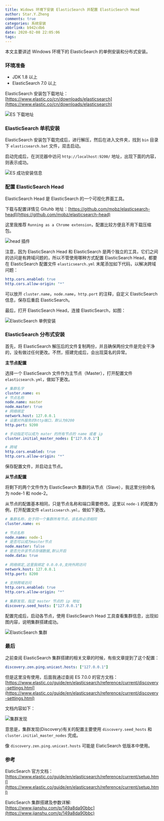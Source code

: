 ```yaml
---
title: Widows 环境下安装 ElasticSearch 并配置 ElasticSearch Head
author: Star.Y.Zheng
comments: true
categories: 系统安装
abbrlink: b942cdb6
date: 2020-02-08 22:05:06
tags:
---
```


本文主要讲述 Windows 环境下的 ElasticSearch 的单例安装和分布式安装。

<!-- more -->

### 环境准备

- JDK 1.8 以上
- ElasticSearch 7.0 以上  

ElasticSearch 安装包下载地址：[https://www.elastic.co/cn/downloads/elasticsearch](https://www.elastic.co/cn/downloads/elasticsearch)

![ES 下载地址](es-download.png)

###  ElasticSearch 单机安装

ElasticSearch 安装包下载完成后，进行解压，然后在进入文件夹，找到 `bin` 目录下 `elasticsearch.bat` 文件，双击启动。  

启动完成后，在浏览器中访问 `http://localhost:9200/` 地址，出现下面的内容，则表示成功。

![ES 成功安装信息](es-setup-info.png)

### 配置 ElasticSearch Head

ElasticSearch Head 是 ElasticSearch 的一个可视化界面工具。

下载与配置详情见 Gituhb 地址：[https://github.com/mobz/elasticsearch-head](https://github.com/mobz/elasticsearch-head)

这里我推荐 `Running as a Chrome extension`，配置比较方便且不用下载压缩包。 

![head 插件](head-chrome-extension.png)

注意，因为 ElasticSearch Head 和 ElasticSearch 是两个独立的工具，它们之间的访问是有跨域问题的，所以不管使用哪种方式配置 ElasticSearch Head，都要在 ElasticSearch 配置文件 `elasticsearch.yml` 末尾添加如下代码，以解决跨域问题：

```yml
http.cors.enabled: true 
http.cors.allow-origin: "*"
```
可以放开 `cluster.name`，`node.name`，`http.port` 的注释，自定义 ElasticSearch 信息，保存后重启 ElasticSearch。

最后，打开 ElasticSearch Head，连接 ElasticSearch，如图：

![ElasticSearch 单例安装](es-single.png)

### ElasticSearch 分布式安装

首先，将 ElasticSearch 解压后的文件复制两份，并且确保两份文件是完全干净的，没有做过任何更改。不然，搭建完成后，会出现莫名的异常。

**主节点配置**

选择一个 ElasticSearch 文件作为主节点（Master），打开配置文件 `elasticsearch.yml`，做如下更改。

```yml
# 集群名字
cluster.name: es
# 节点名称
node.name: master
node.master: true
# 网络绑定
network.host: 127.0.0.1
# 设置对外服务的http端口，默认为9200
http.port: 9200

# 手动指定可以成为 mater 的所有节点的 name 或者 ip
cluster.initial_master_nodes: ["127.0.0.1"]

# 跨域
http.cors.enabled: true 
http.cors.allow-origin: "*"
```
保存配置文件，并启动主节点。

**从节点配置**

将剩下的两个文件作为 ElasticSearch 集群的从节点（Slave），我这里分别命名为 node-1 和 node-2。

从节点的配置基本相同，只是节点名称和端口需要修改。这里以 `node-1` 的配置为例，打开配置文件 `elasticsearch.yml`，做如下更改。

```yml
# 集群名称，处于同一个集群所有节点，该名称必须相同
cluster.name: es
 
# 节点名称
node.name: node-1
# 是否可以成为master节点
node.master: false
# 是否允许该节点存储数据,默认开启
node.data: true
 
# 网络绑定,这里我绑定 0.0.0.0,支持外网访问
network.host: 127.0.0.1
http.port: 8200
 
# 支持跨域访问
http.cors.enabled: true
http.cors.allow-origin: "*"
 
# 集群发现，指定 master 节点的 ip 地址
discovery.seed_hosts: ["127.0.0.1"]
```

配置完成后，启动各节点，使用 ElasticSearch Head 工具查看集群信息，出现如图内容，说明集群搭建成功。

![ElasticSearch 集群](es-discovery.png)

### 最后

之前查阅 ElasticSearch 集群搭建的相关文章的时候，有些文章提到了这个配置：

```yaml
discovery.zen.ping.unicast.hosts: ["127.0.0.1"]
```

但是这里没有使用，后面我通过查阅 ES 7.0.0 的官方文档： [https://www.elastic.co/guide/en/elasticsearch/reference/current/discovery-settings.html](https://www.elastic.co/guide/en/elasticsearch/reference/current/discovery-settings.html)   

文档内容如下：

![集群发现](discovery-info.png)

意思是，集群发现(Discovery)有关的配置主要使用 `discovery.seed_hosts` 和 `cluster.initial_master_nodes` 完成。

像 `discovery.zen.ping.unicast.hosts` 可能是 ElaticSearch 低版本中使用。

### 参考

ElaticSearch 官方文档：[https://www.elastic.co/guide/en/elasticsearch/reference/current/setup.html](https://www.elastic.co/guide/en/elasticsearch/reference/current/setup.html)

ElaticSearch 集群搭建及参数详解: [https://www.jianshu.com/p/149a8da90bbc](https://www.jianshu.com/p/149a8da90bbc)

